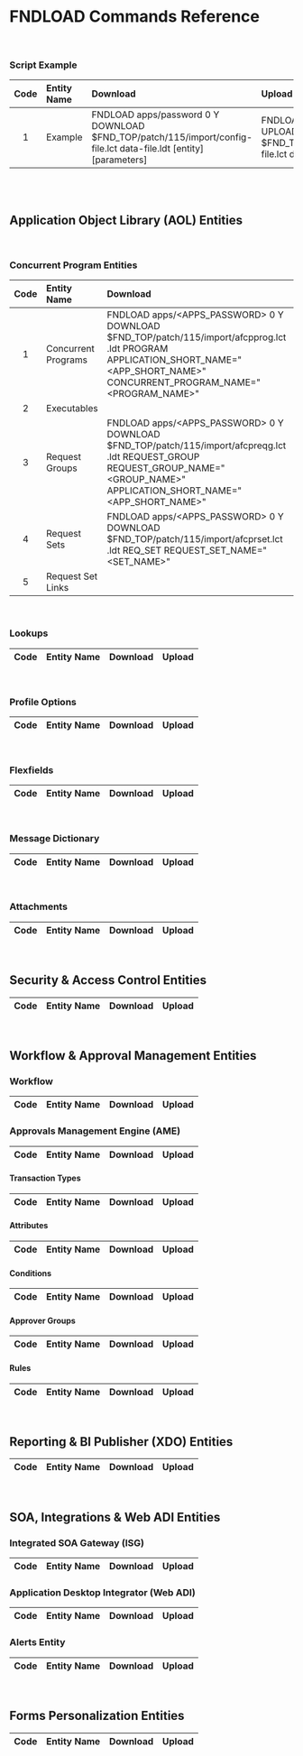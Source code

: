 # FNDLOAD Commands Reference

<br>

### Script Example
| Code   | Entity Name             | Download  | Upload  |  
| :-:    | :--------               | :----     | :----   | 
| 1      | Example     | FNDLOAD apps/password 0 Y DOWNLOAD $FND_TOP/patch/115/import/config-file.lct data-file.ldt [entity] [parameters] | FNDLOAD apps/password 0 Y UPLOAD $FND_TOP/patch/115/import/config-file.lct data-file.ldt|

<br>

<br>

## Application Object Library (AOL) Entities

<br>

### Concurrent Program Entities

| Code   | Entity Name             | Download  | Upload  |  
| :-:    | :--------               | :----     | :----   | 
| 1      | Concurrent Programs     | FNDLOAD apps/<APPS_PASSWORD> 0 Y DOWNLOAD $FND_TOP/patch/115/import/afcpprog.lct <Program>.ldt PROGRAM APPLICATION_SHORT_NAME="<APP_SHORT_NAME>" CONCURRENT_PROGRAM_NAME="<PROGRAM_NAME>" | FNDLOAD apps/<APPS_PASSWORD> 0 Y UPLOAD $FND_TOP/patch/115/import/afcpprog.lct <Program>.ldt|
| 2      | Executables             |           |         |
| 3      | Request Groups          | FNDLOAD apps/<APPS_PASSWORD> 0 Y DOWNLOAD $FND_TOP/patch/115/import/afcpreqg.lct <ReqGroup>.ldt REQUEST_GROUP REQUEST_GROUP_NAME="<GROUP_NAME>" APPLICATION_SHORT_NAME="<APP_SHORT_NAME>" | FNDLOAD apps/<APPS_PASSWORD> 0 Y UPLOAD $FND_TOP/patch/115/import/afcpreqg.lct <ReqGroup>.ldt |
| 4      | Request Sets            | FNDLOAD apps/<APPS_PASSWORD> 0 Y DOWNLOAD $FND_TOP/patch/115/import/afcprset.lct <ReqSet>.ldt REQ_SET REQUEST_SET_NAME="<SET_NAME>"| FNDLOAD apps/<APPS_PASSWORD> 0 Y UPLOAD $FND_TOP/patch/115/import/afcprset.lct <ReqSet>.ldt|
| 5      | Request Set Links       |           |         |

<br>

### Lookups

| Code   | Entity Name             | Download  | Upload  |  
| :-:    | :--------               | :----     | :----   | 

<br>

### Profile Options

| Code   | Entity Name             | Download  | Upload  |  
| :-:    | :--------               | :----     | :----   | 

<br>

### Flexfields

| Code   | Entity Name             | Download  | Upload  |  
| :-:    | :--------               | :----     | :----   | 

<br>

### Message Dictionary

| Code   | Entity Name             | Download  | Upload  |  
| :-:    | :--------               | :----     | :----   | 

<br>

### Attachments

| Code   | Entity Name             | Download  | Upload  |  
| :-:    | :--------               | :----     | :----   | 

<br>

## Security & Access Control Entities

| Code   | Entity Name             | Download  | Upload  |  
| :-:    | :--------               | :----     | :----   | 


<br>

## Workflow & Approval Management Entities

### Workflow

| Code   | Entity Name             | Download  | Upload  |  
| :-:    | :--------               | :----     | :----   | 


### Approvals Management Engine (AME)

| Code   | Entity Name             | Download  | Upload  |  
| :-:    | :--------               | :----     | :----   | 


#### Transaction Types

| Code   | Entity Name             | Download  | Upload  |  
| :-:    | :--------               | :----     | :----   | 


#### Attributes

| Code   | Entity Name             | Download  | Upload  |  
| :-:    | :--------               | :----     | :----   | 


#### Conditions

| Code   | Entity Name             | Download  | Upload  |  
| :-:    | :--------               | :----     | :----   | 


#### Approver Groups

| Code   | Entity Name             | Download  | Upload  |  
| :-:    | :--------               | :----     | :----   | 


#### Rules

| Code   | Entity Name             | Download  | Upload  |  
| :-:    | :--------               | :----     | :----   | 


<br>

## Reporting & BI Publisher (XDO) Entities

| Code   | Entity Name             | Download  | Upload  |  
| :-:    | :--------               | :----     | :----   | 


<br>

## SOA, Integrations & Web ADI Entities

### Integrated SOA Gateway (ISG)

| Code   | Entity Name             | Download  | Upload  |  
| :-:    | :--------               | :----     | :----   | 


### Application Desktop Integrator (Web ADI)

| Code   | Entity Name             | Download  | Upload  |  
| :-:    | :--------               | :----     | :----   | 


### Alerts Entity

| Code   | Entity Name             | Download  | Upload  |  
| :-:    | :--------               | :----     | :----   | 


<br>

## Forms Personalization Entities

| Code   | Entity Name             | Download  | Upload  |  
| :-:    | :--------               | :----     | :----   | 



<br>

